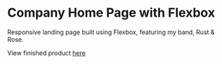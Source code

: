 # Company Home Page with Flexbox

Responsive landing page built using Flexbox, featuring my band, Rust & Rose.

View finished product [here]()
